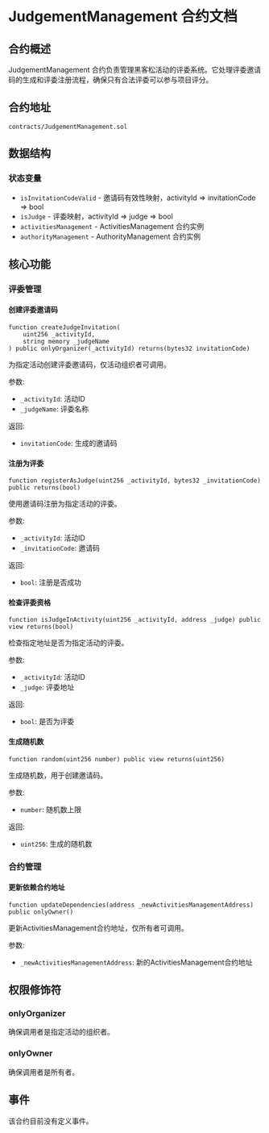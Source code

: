# JudgementManagement 合约文档

## 合约概述

JudgementManagement 合约负责管理黑客松活动的评委系统。它处理评委邀请码的生成和评委注册流程，确保只有合法评委可以参与项目评分。

## 合约地址

`contracts/JudgementManagement.sol`

## 数据结构

### 状态变量

- `isInvitationCodeValid` - 邀请码有效性映射，activityId => invitationCode => bool
- `isJudge` - 评委映射，activityId => judge => bool
- `activitiesManagement` - ActivitiesManagement 合约实例
- `authorityManagement` - AuthorityManagement 合约实例

## 核心功能

### 评委管理

#### 创建评委邀请码
```solidity
function createJudgeInvitation(
    uint256 _activityId, 
    string memory _judgeName
) public onlyOrganizer(_activityId) returns(bytes32 invitationCode)
```
为指定活动创建评委邀请码，仅活动组织者可调用。

参数:
- `_activityId`: 活动ID
- `_judgeName`: 评委名称

返回:
- `invitationCode`: 生成的邀请码

#### 注册为评委
```solidity
function registerAsJudge(uint256 _activityId, bytes32 _invitationCode) public returns(bool)
```
使用邀请码注册为指定活动的评委。

参数:
- `_activityId`: 活动ID
- `_invitationCode`: 邀请码

返回:
- `bool`: 注册是否成功

#### 检查评委资格
```solidity
function isJudgeInActivity(uint256 _activityId, address _judge) public view returns(bool)
```
检查指定地址是否为指定活动的评委。

参数:
- `_activityId`: 活动ID
- `_judge`: 评委地址

返回:
- `bool`: 是否为评委

#### 生成随机数
```solidity
function random(uint256 number) public view returns(uint256)
```
生成随机数，用于创建邀请码。

参数:
- `number`: 随机数上限

返回:
- `uint256`: 生成的随机数

### 合约管理

#### 更新依赖合约地址
```solidity
function updateDependencies(address _newActivitiesManagementAddress) public onlyOwner()
```
更新ActivitiesManagement合约地址，仅所有者可调用。

参数:
- `_newActivitiesManagementAddress`: 新的ActivitiesManagement合约地址

## 权限修饰符

### onlyOrganizer
确保调用者是指定活动的组织者。

### onlyOwner
确保调用者是所有者。

## 事件

该合约目前没有定义事件。